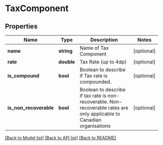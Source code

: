 # TaxComponent

## Properties
Name | Type | Description | Notes
------------ | ------------- | ------------- | -------------
**name** | **string** | Name of Tax Component | [optional] 
**rate** | **double** | Tax Rate (up to 4dp) | [optional] 
**is_compound** | **bool** | Boolean to describe if Tax rate is compounded. | [optional] 
**is_non_recoverable** | **bool** | Boolean to describe if tax rate is non-recoverable. Non-recoverable rates are only applicable to Canadian organisations | [optional] 

[[Back to Model list]](../README.md#documentation-for-models) [[Back to API list]](../README.md#documentation-for-api-endpoints) [[Back to README]](../README.md)


